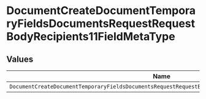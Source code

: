 # DocumentCreateDocumentTemporaryFieldsDocumentsRequestRequestBodyRecipients11FieldMetaType


## Values

| Name                                                                                                | Value                                                                                               |
| --------------------------------------------------------------------------------------------------- | --------------------------------------------------------------------------------------------------- |
| `DocumentCreateDocumentTemporaryFieldsDocumentsRequestRequestBodyRecipients11FieldMetaTypeDropdown` | dropdown                                                                                            |